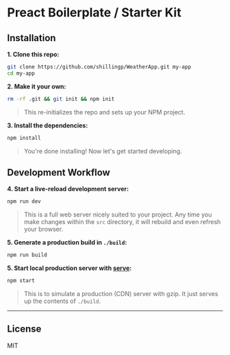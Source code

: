 # Preact Boilerplate / Starter Kit


## Installation
**1. Clone this repo:**

```sh
git clone https://github.com/shillingp/WeatherApp.git my-app
cd my-app
```


**2. Make it your own:**

```sh
rm -rf .git && git init && npm init
```

> This re-initializes the repo and sets up your NPM project.


**3. Install the dependencies:**

```sh
npm install
```

> You're done installing! Now let's get started developing.


## Development Workflow
**4. Start a live-reload development server:**

```sh
npm run dev
```

> This is a full web server nicely suited to your project. Any time you make changes within the `src` directory, it will rebuild and even refresh your browser.

**5. Generate a production build in `./build`:**

```sh
npm run build
```

**5. Start local production server with [serve](https://github.com/zeit/serve):**

```sh
npm start
```

> This is to simulate a production (CDN) server with gzip. It just serves up the contents of `./build`.

---


## License

MIT

[Preact]: https://github.com/developit/preact
[webpack]: https://webpack.github.io
